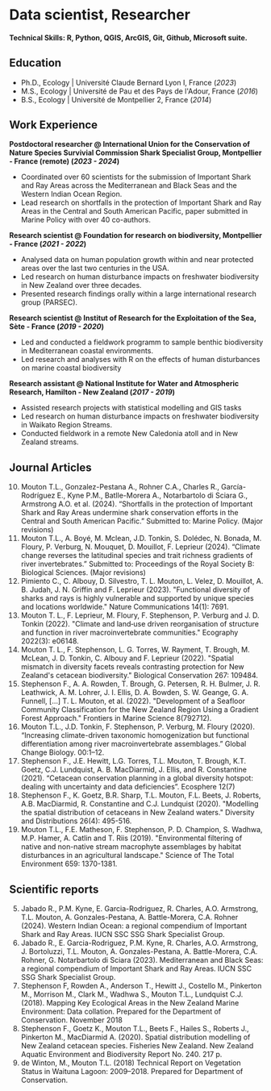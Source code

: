 # Data scientist, Researcher 

#### Technical Skills: R, Python, QGIS, ArcGIS, Git, Github, Microsoft suite.  

## Education 
- Ph.D., Ecology | Université Claude Bernard Lyon I, France (_2023_)
- M.S., Ecology | Université de Pau et des Pays de l'Adour, France (_2016_)
- B.S., Ecology | Université de Montpellier 2, France (_2014_) 

## Work Experience
**Postdoctoral researcher @ International Union for the Conservation of Nature Species Survivial Commission Shark Specialist Group, Montpellier - France (remote) (_2023 - 2024_)**
- Coordinated over 60 scientists for the submission of Important Shark and Ray Areas across the Mediterranean and Black Seas and the Western Indian Ocean Region. 
- Lead research on shortfalls in the protection of Important Shark and Ray Areas in the Central and South American Pacific, paper submitted in Marine Policy with over 40 co-authors. 
  
**Research scientist @ Foundation for research on biodiversity, Montpellier - France (_2021 - 2022_)**
- Analysed data on human population growth within and near protected areas over the last two centuries in the USA.
- Led research on human disturbance impacts on freshwater biodiversity in New Zealand over three decades.
-	Presented research findings orally within a large international research group (PARSEC).

**Research scientist @ Institut of Research for the Exploitation of the Sea, Sète - France (_2019 - 2020_)**
- Led and conducted a fieldwork programm to sample benthic biodiversity in Mediterranean coastal environments.
- Led research and analyses with R on the effects of human disturbances on marine coastal biodiversity 

**Research assistant @ National Institute for Water and Atmospheric Research, Hamilton - New Zealand (_2017 - 2019_)**
- Assisted research projects with statistical modelling and GIS tasks 
- Led research on human disturbance impacts on freshwater biodiversity in Waikato Region Streams. 
- Conducted fieldwork in a remote New Caledonia atoll and in New Zealand streams. 

## Journal Articles 
10. Mouton T.L., Gonzalez-Pestana A., Rohner C.A., Charles R., García-Rodríguez E., Kyne P.M., Batlle-Morera A., Notarbartolo di Sciara G., Armstrong A.O. et al. (2024). “Shortfalls in the protection of Important Shark and Ray Areas undermine shark conservation efforts in the Central and South American Pacific.” Submitted to: Marine Policy. (Major revisions)
9. Mouton T.L., A. Boyé, M. Mclean, J.D. Tonkin, S. Dolédec, N. Bonada, M. Floury, P. Verburg, N. Mouquet, D. Mouillot, F. Leprieur (2024). “Climate change reverses the latitudinal species and trait richness gradients of river invertebrates.” Submitted to: Proceedings of the Royal Society B: Biological Sciences. (Major revisions)
8. Pimiento C., C. Albouy, D. Silvestro, T. L. Mouton, L. Velez, D. Mouillot, A. B. Judah, J. N. Griffin and F. Leprieur (2023). "Functional diversity of sharks and rays is highly vulnerable and supported by unique species and locations worldwide." Nature Communications 14(1): 7691.
7. Mouton T. L., F. Leprieur, M. Floury, F. Stephenson, P. Verburg and J. D. Tonkin (2022). "Climate and land‐use driven reorganisation of structure and function in river macroinvertebrate communities." Ecography 2022(3): e06148.
6. Mouton T. L., F. Stephenson, L. G. Torres, W. Rayment, T. Brough, M. McLean, J. D. Tonkin, C. Albouy and F. Leprieur (2022). "Spatial mismatch in diversity facets reveals contrasting protection for New Zealand's cetacean biodiversity." Biological Conservation 267: 109484.
5. Stephenson F., A. A. Rowden, T. Brough, G. Petersen, R. H. Bulmer, J. R. Leathwick, A. M. Lohrer, J. I. Ellis, D. A. Bowden, S. W. Geange, G. A. Funnell, […] T. L. Mouton, et al. (2022). "Development of a Seafloor Community Classification for the New Zealand Region Using a Gradient Forest Approach." Frontiers in Marine Science 8(792712).
4. Mouton T.L., J.D. Tonkin, F. Stephenson, P. Verburg, M. Floury (2020). “Increasing climate-driven taxonomic homogenization but functional differentiation among river macroinvertebrate assemblages.” Global Change Biology. 00:1–12. 
3. Stephenson F., J.E. Hewitt, L.G. Torres, T.L. Mouton, T. Brough, K.T. Goetz, C.J. Lundquist, A. B. MacDiarmid, J. Ellis, and R. Constantine (2021). “Cetacean conservation planning in a global diversity hotspot: dealing with uncertainty and data deficiencies”. Ecosphere 12(7)
2. Stephenson F., K. Goetz, B.R. Sharp, T.L. Mouton, F.L. Beets, J. Roberts, A.B. MacDiarmid, R. Constantine and C.J. Lundquist (2020). "Modelling the spatial distribution of cetaceans in New Zealand waters." Diversity and Distributions 26(4): 495-516.
1. Mouton T.L., F.E. Matheson, F. Stephenson, P. D. Champion, S. Wadhwa, M.P. Hamer, A. Catlin and T. Riis (2019). "Environmental filtering of native and non-native stream macrophyte assemblages by habitat disturbances in an agricultural landscape." Science of The Total Environment 659: 1370-1381.

## Scientific reports 
5. Jabado R., P.M. Kyne, E. Garcia-Rodriguez, R. Charles, A.O. Armstrong, T.L. Mouton, A. Gonzales-Pestana, A. Battle-Morera, C.A. Rohner (2024). Western Indian Ocean: a regional compendium of Important Shark and Ray Areas. IUCN SSC SSG Shark Specialist Group.  
4. Jabado R., E. Garcia-Rodriguez, P.M. Kyne, R. Charles, A.O. Armstrong, J. Bortoluzzi, T.L. Mouton, A. Gonzales-Pestana, A. Battle-Morera, C.A. Rohner, G. Notarbartolo di Sciara (2023). Mediterranean and Black Seas: a regional compendium of Important Shark and Ray Areas. IUCN SSC SSG Shark Specialist Group.  
3. Stephenson F, Rowden A., Anderson T., Hewitt J., Costello M., Pinkerton M., Morrison M., Clark M., Wadhwa S., Mouton T.L., Lundquist C.J. (2018). Mapping Key Ecological Areas in the New Zealand Marine Environment: Data collation. Prepared for the Department of Conservation. November 2018
2. Stephenson F., Goetz K., Mouton T.L., Beets F., Hailes S., Roberts J., Pinkerton M., MacDiarmid A. (2020). Spatial distribution modelling of New Zealand cetacean species. Fisheries New Zealand. New Zealand Aquatic Environment and Biodiversity Report No. 240. 217 p.
1. de Winton, M., Mouton T.L. (2018) Technical Report on Vegetation Status in Waituna Lagoon: 2009–2018. Prepared for Department of Conservation.
